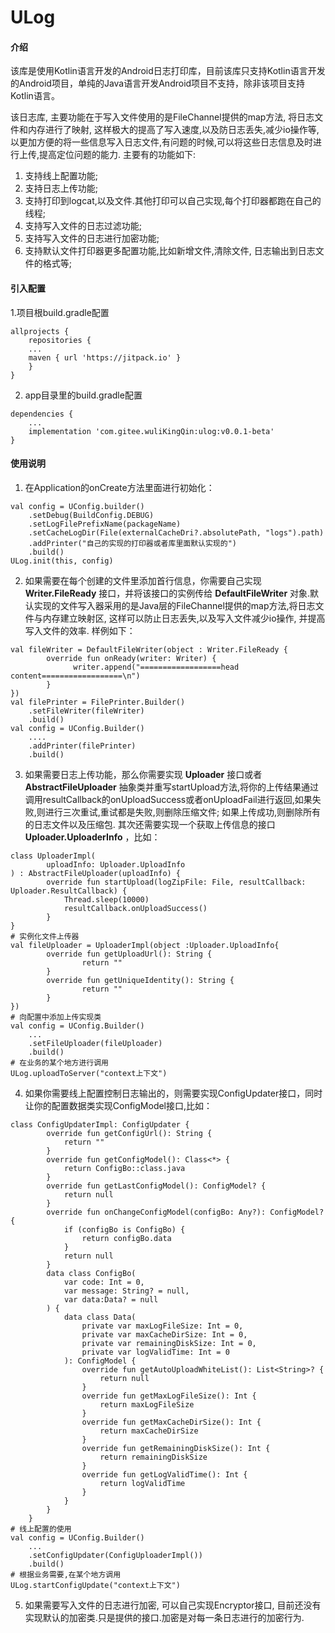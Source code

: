 # ULog

#### 介绍
该库是使用Kotlin语言开发的Android日志打印库，目前该库只支持Kotlin语言开发的Android项目，单纯的Java语言开发Android项目不支持，除非该项目支持Kotlin语言。

该日志库, 主要功能在于写入文件使用的是FileChannel提供的map方法, 将日志文件和内存进行了映射, 这样极大的提高了写入速度,以及防日志丢失,减少io操作等, 以更加方便的将一些信息写入日志文件,有问题的时候,可以将这些日志信息及时进行上传,提高定位问题的能力.
主要有的功能如下:
1. 支持线上配置功能;
2. 支持日志上传功能;
3. 支持打印到logcat,以及文件.其他打印可以自己实现,每个打印器都跑在自己的线程;
4. 支持写入文件的日志过滤功能;
5. 支持写入文件的日志进行加密功能;
6. 支持默认文件打印器更多配置功能,比如新增文件,清除文件, 日志输出到日志文件的格式等;

#### 引入配置

1.项目根build.gradle配置

```
allprojects {
    repositories {
	...
	maven { url 'https://jitpack.io' }
    }
}
```
2. app目录里的build.gradle配置

```
dependencies {
    ...
    implementation 'com.gitee.wuliKingQin:ulog:v0.0.1-beta'
}
```


#### 使用说明

1. 在Application的onCreate方法里面进行初始化：
```
val config = UConfig.builder()
    .setDebug(BuildConfig.DEBUG)
    .setLogFilePrefixName(packageName)
    .setCacheLogDir(File(externalCacheDri?.absolutePath, "logs").path)
    .addPrinter("自己的实现的打印器或者库里面默认实现的")
    .build()
ULog.init(this, config)
```
2. 如果需要在每个创建的文件里添加首行信息，你需要自己实现 **Writer.FileReady** 接口，并将该接口的实例传给 **DefaultFileWriter** 对象.默认实现的文件写入器采用的是Java层的FileChannel提供的map方法,将日志文件与内存建立映射区, 这样可以防止日志丢失,以及写入文件减少io操作, 并提高写入文件的效率. 样例如下：
```
val fileWriter = DefaultFileWriter(object : Writer.FileReady {
        override fun onReady(writer: Writer) {
              writer.append("==================head content==================\n")
        }
})
val filePrinter = FilePrinter.Builder()
    .setFileWriter(fileWriter)
    .build()
val config = UConfig.Builder()
    ....
    .addPrinter(filePrinter)
    .build()
```
3. 如果需要日志上传功能，那么你需要实现 **Uploader** 接口或者 **AbstractFileUploader** 抽象类并重写startUpload方法,将你的上传结果通过调用resultCallback的onUploadSuccess或者onUploadFail进行返回,如果失败,则进行三次重试,重试都是失败,则删除压缩文件; 如果上传成功,则删除所有的日志文件以及压缩包. 其次还需要实现一个获取上传信息的接口 **Uploader.UploaderInfo**  ，比如：
```
class UploaderImpl(
        uploadInfo: Uploader.UploadInfo
) : AbstractFileUploader(uploadInfo) {
        override fun startUpload(logZipFile: File, resultCallback: Uploader.ResultCallback) {
            Thread.sleep(10000)
            resultCallback.onUploadSuccess()
        }
}
# 实例化文件上传器
val fileUploader = UploaderImpl(object :Uploader.UploadInfo{
        override fun getUploadUrl(): String {
                return ""
        }
        override fun getUniqueIdentity(): String {
                return ""
        }
})
# 向配置中添加上传实现类
val config = UConfig.Builder()
    ...
    .setFileUploader(fileUploader)
    .build()
# 在业务的某个地方进行调用
ULog.uploadToServer("context上下文")
```
4. 如果你需要线上配置控制日志输出的，则需要实现ConfigUpdater接口，同时让你的配置数据类实现ConfigModel接口,比如：
```
class ConfigUpdaterImpl: ConfigUpdater {
        override fun getConfigUrl(): String {
            return ""
        }
        override fun getConfigModel(): Class<*> {
            return ConfigBo::class.java
        }
        override fun getLastConfigModel(): ConfigModel? {
            return null
        }
        override fun onChangeConfigModel(configBo: Any?): ConfigModel? {
            if (configBo is ConfigBo) {
                return configBo.data
            }
            return null
        }
        data class ConfigBo(
            var code: Int = 0,
            var message: String? = null,
            var data:Data? = null
        ) {
            data class Data(
                private var maxLogFileSize: Int = 0,
                private var maxCacheDirSize: Int = 0,
                private var remainingDiskSize: Int = 0,
                private var logValidTime: Int = 0
            ): ConfigModel {
                override fun getAutoUploadWhiteList(): List<String>? {
                    return null
                }
                override fun getMaxLogFileSize(): Int {
                    return maxLogFileSize
                }
                override fun getMaxCacheDirSize(): Int {
                    return maxCacheDirSize
                }
                override fun getRemainingDiskSize(): Int {
                    return remainingDiskSize
                }
                override fun getLogValidTime(): Int {
                    return logValidTime
                }
            }
        }
    }
# 线上配置的使用
val config = UConfig.Builder()
    ...
    .setConfigUpdater(ConfigUploaderImpl())
    .build()
# 根据业务需要,在某个地方调用
ULog.startConfigUpdate("context上下文")
```
5. 如果需要写入文件的日志进行加密, 可以自己实现Encryptor接口, 目前还没有实现默认的加密类.只是提供的接口.加密是对每一条日志进行的加密行为.
